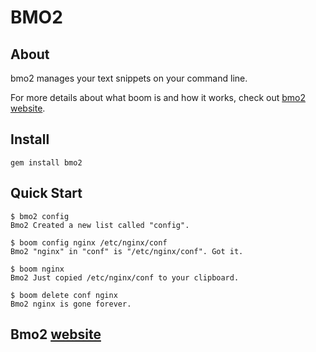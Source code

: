 # BMO2

## About

bmo2 manages your text snippets on your command line.

For more details about what boom is and how it works, check out
[bmo2 website](http://bmo2.com).

## Install

    gem install bmo2

## Quick Start

    $ bmo2 config
    Bmo2 Created a new list called "config".

    $ boom config nginx /etc/nginx/conf
    Bmo2 "nginx" in "conf" is "/etc/nginx/conf". Got it.

    $ boom nginx
    Bmo2 Just copied /etc/nginx/conf to your clipboard.

    $ boom delete conf nginx
    Bmo2 nginx is gone forever.


## Bmo2 [website](http://bmo2.com)
